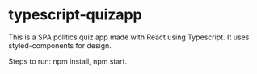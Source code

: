 # typescript-quizapp

This is a SPA politics quiz app made with React using Typescript. It uses styled-components for design.

Steps to run: npm install, npm start.
